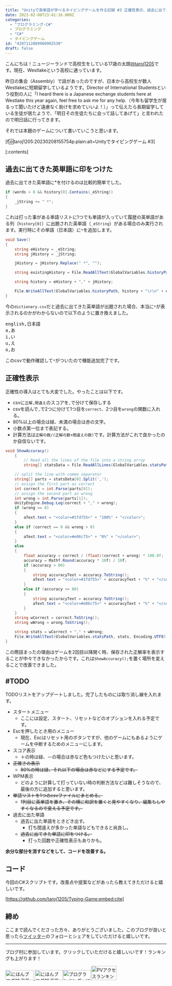 ```yaml
---
title: "Unityで英単語が学べるタイピングゲームを作る記録 #3 正確性表示、過去に出てきた英単語に印をつけた"
date: 2023-02-08T23:41:16.000Z
categories:
  - "プログラミング-C#"
  - プログラミング
  - "C#"
  - タイピングゲーム
id: "4207112889960992530"
draft: false
---
```

こんにちは！ニュージーランドで高校生をしている17歳の太朗<a href="https://twitter.com/taroj1205" target="_blank">@taroj1205</a>です。現在、Westlakeという高校に通っています。

昨日の集会（Assembly）で話があったのですが、日本から高校生が数人Westlakeに短期留学しているようです。Director of International Studentsという役割の人に「I heard there is a Japanese exchange students here at Westlake this year again, feel free to ask me for any help.（今年も留学生が居るって聞いたけど遠慮なく助けを求めていいよ！）」って伝えたら長期留学している生徒が居たようで、「明日その生徒たちに会って話してあげて」と言われたので明日話に行ってきます。

それでは本題のゲームについて書いていこうと思います。

[f:id:taroj1205:20230208155754p:plain:alt=Unityでタイピングゲーム #3]

[:contents]

## 過去に出てきた英単語に印をつけた

<!-- more -->

過去に出てきた英単語に*を付けるのは比較的簡単でした。

```cs
if (words > 0 && history[0].Contains(_eString))
{
    _jString += " *";
}
```

これは打った事がある単語リストに1つでも単語が入っていて履歴の英単語がある列（`history[0]`）に出題された英単語（`_eString`）がある場合のみ実行されます。実行時にその単語（日本語）に`*`を追加します。

```cs
void Save()
{
    string eHistory = _eString;
    string jHistory = _jString;

    jHistory = jHistory.Replace(" *", "");

    string existingHistory = File.ReadAllText(GlobalVariables.historyPath);

    string history = eHistory + "," + jHistory;

    File.WriteAllText(GlobalVariables.historyPath, history + "\r\n" + existingHistory, Encoding.UTF8);
}
```

今の`dictionary.csv`だと過去に出てきた英単語が出題された場合、本当に`*`が表示されるのかがわからないので以下のように置き換えました。

<pre id="data">
english,日本語
a,あ
i,い
u,え
o,お
</pre>

このcsvで動作確認して`*`がついたので機能追加完了です。

## 正確性表示

正確性の導入はとても大変でした。やったことは以下です。

* csvに`正解,間違え`のスコアを`,`で分けて保存しする
* csvを読んで`,`で2つに分けて1つ目を`correct`、2つ目を`wrong`の関数に入れる。
* 80%以上の場合は緑、未満の場合は赤の文字。
* 小数点第一位まで表記する。
* 計算方法は`正解の数/(正解の数+間違えの数)`です。計算方法がこれで良かったのか自信ないです。

```cs
void ShowAccuracy()
    {
        // Read all the lines of the file into a string array
        string[] statsData = File.ReadAllLines(GlobalVariables.statsPath);

    // split the line with comma separator
    string[] parts = statsData[0].Split(',');
    // assign the first part as correct
    int correct = int.Parse(parts[0]);
    // assign the second part as wrong
    int wrong = int.Parse(parts[1]);
    UnityEngine.Debug.Log(correct + "," + wrong);
    if (wrong == 0)
    {
        aText.text = "<color=#1fd755>" + "100%" + "</color>";
    }
    else if (correct == 0 && wrong > 0)
    {
        aText.text = "<color=#e06c75>" + "0%" + "</color>";
    }
    else
    {
        float accuracy = correct / (float)(correct + wrong) * 100.0f;
        accuracy = Mathf.Round(accuracy * 10f) / 10f;
        if (accuracy > 80)
        {
            string accuracyText = accuracy.ToString();
            aText.text = "<color=#1fd755>" + accuracyText + "%" + "</color>";
        }
        else if (accuracy <= 80)
        {
            string accuracyText = accuracy.ToString();
            aText.text = "<color=#e06c75>" + accuracyText + "%" + "</color>";
        }
    }
    string wCorrect = correct.ToString();
    string wWrong = wrong.ToString();

    string stats = wCorrect + "," + wWrong;
    File.WriteAllText(GlobalVariables.statsPath, stats, Encoding.UTF8);
}
```

この際詰まったの理由はゲームを2回目以降開く時、保存された正解率を表示することが中々できなかったからです。これは`ShowAccuracy();`を置く場所を変えることで改善できました。

## #TODO

TODOリストをアップデートしました。完了したものには取り消し線を入れます。

* スタートメニュー
  * ここには設定、スタート、リセットなどのオプションを入れる予定です。
* Escを押したとき用のメニュー
  * 現在、Escはリセット用のボタンですが、他のゲームにもあるようにゲームを中断するためのメニューにします。
* スコア表示
  * ＋の時は緑、－の場合は赤など色もつけたいと思います。
* ~~正確さの表示~~
  * ~~80%の時は緑、それ以下の場合は赤などにする予定です。~~
* WPM表示
  * どのように計算して打っていない時の判断方法などは難しそうなので、最後の方に追加すると思います。
* ~~単語リストを1つのcsvファイルにまとめる。~~
  * ~~1列目に英単語を置き、その横に和訳を置くと見やすくなり、編集もしやすくなるので変える予定です。~~
* 過去に出た単語
  * 過去に出た単語をときどき出す。
    * 打ち間違えが多かった単語などもできると尚良し。
  * ~~過去に出てきた単語に印をつける。~~
    * 打った回数や正確性表示もありかも。

**余分な部分を消すなどをして、コードを改善する。**

## コード

今回のC#スクリプトです。改善点や提案などがあったら教えてきただけると嬉しいです。

[https://github.com/taroj1205/Typing-Game:embed:cite]

<script src="https://gist.github.com/taroj1205/d2f3e18b6ee64414d3ee774311ac9b07.js"></script>

## 締め

ここまで読んでくださった方々、ありがとうございました。このブログが良いと思ったら<a href="https://twitter.com/taroj1205">ツイッター</a>のフォローとシェアをしていただけると嬉しいです。

<hr />

ブログ村に参加しています。クリックしていただけると嬉しいいです！ランキングも上がります！
<div class="blogmura"><a href="https://overseas.blogmura.com/ranking/in?p_cid=10927073" target="_blank" ><img src="https://b.blogmura.com/overseas/88_31.gif" width="88" height="31" border="0" alt="にほんブログ村 海外生活ブログへ" /></a><a href="https://overseas.blogmura.com/newzealand/ranking/in?p_cid=10927073" target="_blank"> <img src="https://b.blogmura.com/overseas/newzealand/88_31.gif" width="88" height="31" border="0" alt="にほんブログ村 海外生活ブログ ニュージーランド情報へ" /></a><a href="https://blogmura.com/ranking/in?p_cid=10927073" target="_blank"><img src="https://b.blogmura.com/88_31.gif" width="88" height="31" border="0" alt="ブログランキング・にほんブログ村へ" /></a><a href="https://blogmura.com/profiles/10927073?p_cid=10927073" target="_blank"><img src="https://blogparts.blogmura.com/parts_image/user/pv10927073.gif"  width="80" height="43.5" border="0" alt="PVアクセスランキング にほんブログ村" /></a></div>

